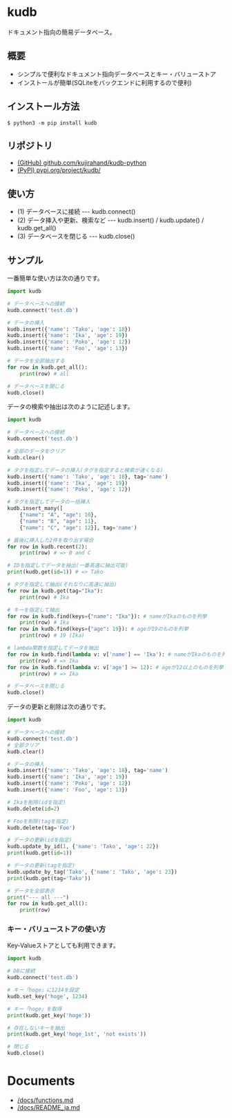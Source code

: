 # kudb

ドキュメント指向の簡易データベース。

## 概要

- シンプルで便利なドキュメント指向データベースとキー・バリューストア
- インストールが簡単(SQLiteをバックエンドに利用するので便利)

## インストール方法

```
$ python3 -m pip install kudb
```

## リポジトリ

- [(GitHub) github.com/kujirahand/kudb-python](https://github.com/kujirahand/kudb-python)
- [(PyPI) pypi.org/project/kudb/](https://pypi.org/project/kudb/)

## 使い方

- (1) データベースに接続 --- kudb.connect()
- (2) データ挿入や更新、検索など --- kudb.insert() / kudb.update() / kudb.get_all()
- (3) データベースを閉じる --- kudb.close()

## サンプル

一番簡単な使い方は次の通りです。

```simple-doc.py
import kudb

# データベースへの接続
kudb.connect('test.db')

# データの挿入
kudb.insert({'name': 'Tako', 'age': 18})
kudb.insert({'name': 'Ika', 'age': 19})
kudb.insert({'name': 'Poko', 'age': 12})
kudb.insert({'name': 'Foo', 'age': 13})

# データを全部抽出する
for row in kudb.get_all():
    print(row) # all

# データベースを閉じる
kudb.close()
```

データの検索や抽出は次のように記述します。

```simple-doc2.py
import kudb

# データベースへの接続
kudb.connect('test.db')

# 全部のデータをクリア
kudb.clear()

# タグを指定してデータの挿入(タグを指定すると検索が速くなる)
kudb.insert({'name': 'Tako', 'age': 18}, tag='name')
kudb.insert({'name': 'Ika', 'age': 19})
kudb.insert({'name': 'Poko', 'age': 12})

# タグを指定してデータの一括挿入
kudb.insert_many([
    {"name": "A", "age": 10},
    {"name": "B", "age": 11},
    {"name": "C", "age": 12}], tag='name')

# 最後に挿入した2件を取り出す場合
for row in kudb.recent(2):
    print(row) # => B and C

# IDを指定してデータを抽出(一番高速に抽出可能)
print(kudb.get(id=1)) # => Tako

# タグを指定して抽出(それなりに高速に抽出)
for row in kudb.get(tag="Ika"):
    print(row) # Ika

# キーを指定して抽出
for row in kudb.find(keys={"name": "Ika"}): # nameがIkaのものを列挙
    print(row) # Ika
for row in kudb.find(keys={"age": 19}): # ageが19のものを列挙
    print(row) # 19 (Ika)

# lambda関数を指定してデータを抽出
for row in kudb.find(lambda v: v['name'] == 'Ika'): # nameがIkaのものを列挙
    print(row) # => Ika
for row in kudb.find(lambda v: v['age'] >= 12): # ageが12以上のものを列挙
    print(row) # => Ika

# データベースを閉じる
kudb.close()
```

データの更新と削除は次の通りです。

```simple-doc2.py
import kudb

# データベースへの接続
kudb.connect('test.db')
# 全部クリア
kudb.clear()

# データの挿入
kudb.insert({'name': 'Tako', 'age': 18}, tag='name')
kudb.insert({'name': 'Ika', 'age': 19})
kudb.insert({'name': 'Poko', 'age': 12})
kudb.insert({'name': 'Foo', 'age': 13})

# Ikaを削除(idを指定)
kudb.delete(id=2)

# Fooを削除(tagを指定)
kudb.delete(tag='Foo')

# データの更新(idを指定)
kudb.update_by_id(1, {'name': 'Tako', 'age': 22})
print(kudb.get(id=1))

# データの更新(tagを指定)
kudb.update_by_tag('Tako', {'name': 'Tako', 'age': 23})
print(kudb.get(tag='Tako'))

# データを全部表示
print("--- all ---")
for row in kudb.get_all():
    print(row)
```


### キー・バリューストアの使い方

Key-Valueストアとしても利用できます。

```simple-kvs.py
import kudb

# DBに接続
kudb.connect('test.db')

# キー「hoge」に1234を設定
kudb.set_key('hoge', 1234)

# キー「hoge」を取得
print(kudb.get_key('hoge'))

# 存在しないキーを抽出
print(kudb.get_key('hoge_1st', 'not exists'))

# 閉じる
kudb.close()
```

# Documents

- [/docs/functions.md](https://github.com/kujirahand/kudb-python/blob/main/docs/functions.md)
- [/docs/README_ja.md](https://github.com/kujirahand/kudb-python/blob/main/docs/README_ja.md)


